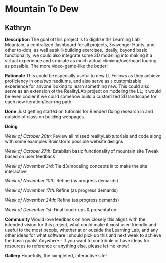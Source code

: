 


# Mountain To Dew
## Kathryn

**Description**
The goal of this project is to digitize the Learning Lab Mountain, a centralized dashboard for all projects, Scavenger Hunts, and other to-do’s, as well as skill-building exercises. Ideally, beyond basic functionality, we could also integrate some 3D modeling into making it a virtual experience and simulate as much actual climbing/overhead touring as possible. The more video-game-like the better!

**Rationale**
This could be especially useful to new LL Fellows as they achieve proficiency in one/two mediums, and also serve as a customizable experience for anyone looking to learn something new. This could also serve as an extension of the RealityLAb project on modeling the LL; it would be even cooler if we could somehow build a customized 3D landscape for each new iteration/learning path.

**Done**
Just getting started on tutorials for Blender! Doing research in and outside of class on building webpages.

**Doing**

*Week of October 20th:*
Review all missed realityLab tutorials and code along with some examples
Brainstorm possible website designs

*Week of October 27th:*
Establish basic functionality of mountain site
Tweak based on user feedback

*Week of November 3rd:*
Tie d3/modeling concepts in to make the site interactive

*Week of November 10th:*
Refine (as progress demands)

*Week of November 17th:*
Refine (as progress demands)

*Week of November 24th:*
Refine (as progress demands)

*Week of December 1st:*
Final touch-ups & presentation

**Community**
Would love feedback on how closely this aligns with the intended vision for this project, what could make it most user-friendly and useful to the most people, whether at or outside the Learning Lab, and any other ideas for what software I should pick up this and next week to achieve the basic goals!
Anywhere - if you want to contribute or have ideas for resources to reference or anything else, please let me know!

**Gallery**
Hopefully, the completed, interactive site!


<!--stackedit_data:
eyJoaXN0b3J5IjpbODU1NTkzMjM2XX0=
-->